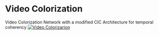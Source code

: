 # Video Colorization 
Video Colorization Network with a modified CIC Architecture for temporal coherency
[![Video Colorizarion](https://lh3.googleusercontent.com/CQKmRuGdFj-lJNSXPBGYZXp5iNaVif-2Soeo_dfpeYb_3Nh-IX4NVOrFIggqS25sEsgAUNnLt8sGGZJrblpVOJBVI2yFUJvwi0b0du1iRwL5wAWpzQDbQLV_s3h-j7sikw=w1280)](https://youtu.be/UFeQ-lUwwL8 "Video Colorizarion")
